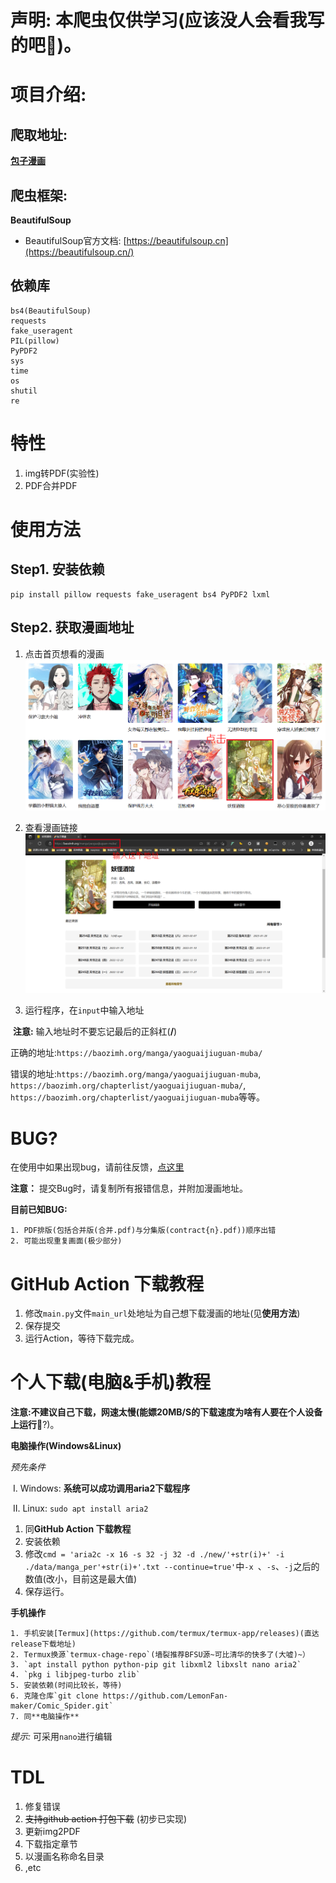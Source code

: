 # 声明: 本爬虫仅供学习(应该没人会看我写的吧:rofl:)。

# 项目介绍:

## 爬取地址:

**[包子漫画](https://baozimh.org)**

## 爬虫框架:

**BeautifulSoup**

- BeautifulSoup官方文档: [https://beautifulsoup.cn](https://beautifulsoup.cn/)

## 依赖库

```shell
bs4(BeautifulSoup)
requests
fake_useragent
PIL(pillow)
PyPDF2
sys
time
os
shutil
re
```

# 特性

1. img转PDF(实验性)
2. PDF合并PDF

# 使用方法

## Step1. 安装依赖

```shell
pip install pillow requests fake_useragent bs4 PyPDF2 lxml
```

## Step2. 获取漫画地址

1. 点击首页想看的漫画![](./assets/helper1.png)

2. 查看漫画链接![](./assets/helper2.png)

3. 运行程序，在`input`中输入地址

​	**注意:** 输入地址时不要忘记最后的正斜杠(**/**) 

​	正确的地址:`https://baozimh.org/manga/yaoguaijiuguan-muba/`

​	错误的地址:`https://baozimh.org/manga/yaoguaijiuguan-muba`, `https://baozimh.org/chapterlist/yaoguaijiuguan-muba/`, `https://baozimh.org/chapterlist/yaoguaijiuguan-muba`等等。

# BUG?

在使用中如果出现bug，请前往反馈，[点这里](https://github.com/LemonFan-maker/Comic_Spider/issues)

**注意：** 提交Bug时，请复制所有报错信息，并附加漫画地址。

**目前已知BUG:**

	1. PDF排版(包括合并版(合并.pdf)与分集版(contract{n}.pdf))顺序出错
	2. 可能出现重复画面(极少部分)

# GitHub Action 下载教程

1. 修改`main.py`文件`main_url`处地址为自己想下载漫画的地址(见**使用方法**)
2. 保存提交
3. 运行Action，等待下载完成。

# 个人下载(电脑&手机)教程

**注意:**不建议自己下载，网速太慢(能嫖20MB/S的下载速度为啥有人要在个人设备上运行**:see_no_evil:**?)。

**电脑操作(Windows&Linux)**

*预先条件*

​	I. Windows: **系统可以成功调用aria2下载程序**

​	II. Linux:  `sudo apt install aria2`

1. 同**GitHub Action 下载教程**
2. 安装依赖
3. 修改`cmd = 'aria2c -x 16 -s 32 -j 32 -d ./new/'+str(i)+' -i ./data/manga_per'+str(i)+'.txt --continue=true'`中`-x `、`-s`、`-j`之后的数值(改小，目前这是最大值)
4. 保存运行。

**手机操作**

 	1. 手机安装[Termux](https://github.com/termux/termux-app/releases)(直达release下载地址)
 	2. Termux换源`termux-chage-repo`(墙裂推荐BFSU源~可比清华的快多了(大嘘)~）
 	3. `apt install python python-pip git libxml2 libxslt nano aria2` 
 	4. `pkg i libjpeg-turbo zlib`
 	5. 安装依赖(时间比较长，等待)
 	6. 克隆仓库`git clone https://github.com/LemonFan-maker/Comic_Spider.git`
 	7. 同**电脑操作**

*提示:* 可采用`nano`进行编辑

# TDL

1. 修复错误
2. ~~支持github action 打包下载~~ (初步已实现)
3. 更新img2PDF
4. 下载指定章节
5. 以漫画名称命名目录
6. ,etc
